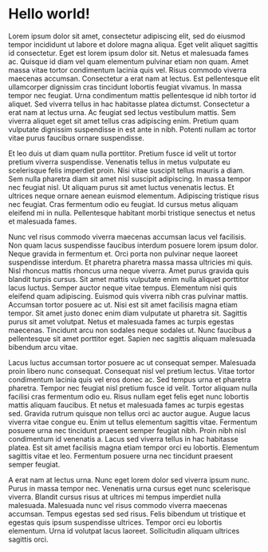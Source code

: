 # Hello world!


Lorem ipsum dolor sit amet, consectetur adipiscing elit, sed do eiusmod tempor incididunt ut labore et dolore magna aliqua. Eget velit aliquet sagittis id consectetur. Eget est lorem ipsum dolor sit. Netus et malesuada fames ac. Quisque id diam vel quam elementum pulvinar etiam non quam. Amet massa vitae tortor condimentum lacinia quis vel. Risus commodo viverra maecenas accumsan. Consectetur a erat nam at lectus. Est pellentesque elit ullamcorper dignissim cras tincidunt lobortis feugiat vivamus. In massa tempor nec feugiat. Urna condimentum mattis pellentesque id nibh tortor id aliquet. Sed viverra tellus in hac habitasse platea dictumst. Consectetur a erat nam at lectus urna. Ac feugiat sed lectus vestibulum mattis. Sem viverra aliquet eget sit amet tellus cras adipiscing enim. Pretium quam vulputate dignissim suspendisse in est ante in nibh. Potenti nullam ac tortor vitae purus faucibus ornare suspendisse.

Et leo duis ut diam quam nulla porttitor. Pretium fusce id velit ut tortor pretium viverra suspendisse. Venenatis tellus in metus vulputate eu scelerisque felis imperdiet proin. Nisi vitae suscipit tellus mauris a diam. Sem nulla pharetra diam sit amet nisl suscipit adipiscing. In massa tempor nec feugiat nisl. Ut aliquam purus sit amet luctus venenatis lectus. Et ultrices neque ornare aenean euismod elementum. Adipiscing tristique risus nec feugiat. Cras fermentum odio eu feugiat. Id cursus metus aliquam eleifend mi in nulla. Pellentesque habitant morbi tristique senectus et netus et malesuada fames.

Nunc vel risus commodo viverra maecenas accumsan lacus vel facilisis. Non quam lacus suspendisse faucibus interdum posuere lorem ipsum dolor. Neque gravida in fermentum et. Orci porta non pulvinar neque laoreet suspendisse interdum. Et pharetra pharetra massa massa ultricies mi quis. Nisl rhoncus mattis rhoncus urna neque viverra. Amet purus gravida quis blandit turpis cursus. Sit amet mattis vulputate enim nulla aliquet porttitor lacus luctus. Semper auctor neque vitae tempus. Elementum nisi quis eleifend quam adipiscing. Euismod quis viverra nibh cras pulvinar mattis. Accumsan tortor posuere ac ut. Nisi est sit amet facilisis magna etiam tempor. Sit amet justo donec enim diam vulputate ut pharetra sit. Sagittis purus sit amet volutpat. Netus et malesuada fames ac turpis egestas maecenas. Tincidunt arcu non sodales neque sodales ut. Nunc faucibus a pellentesque sit amet porttitor eget. Sapien nec sagittis aliquam malesuada bibendum arcu vitae.

Lacus luctus accumsan tortor posuere ac ut consequat semper. Malesuada proin libero nunc consequat. Consequat nisl vel pretium lectus. Vitae tortor condimentum lacinia quis vel eros donec ac. Sed tempus urna et pharetra pharetra. Tempor nec feugiat nisl pretium fusce id velit. Tortor aliquam nulla facilisi cras fermentum odio eu. Risus nullam eget felis eget nunc lobortis mattis aliquam faucibus. Et netus et malesuada fames ac turpis egestas sed. Gravida rutrum quisque non tellus orci ac auctor augue. Augue lacus viverra vitae congue eu. Enim ut tellus elementum sagittis vitae. Fermentum posuere urna nec tincidunt praesent semper feugiat nibh. Proin nibh nisl condimentum id venenatis a. Lacus sed viverra tellus in hac habitasse platea. Est sit amet facilisis magna etiam tempor orci eu lobortis. Elementum sagittis vitae et leo. Fermentum posuere urna nec tincidunt praesent semper feugiat.

A erat nam at lectus urna. Nunc eget lorem dolor sed viverra ipsum nunc. Purus in massa tempor nec. Venenatis urna cursus eget nunc scelerisque viverra. Blandit cursus risus at ultrices mi tempus imperdiet nulla malesuada. Malesuada nunc vel risus commodo viverra maecenas accumsan. Tempus egestas sed sed risus. Felis bibendum ut tristique et egestas quis ipsum suspendisse ultrices. Tempor orci eu lobortis elementum. Urna id volutpat lacus laoreet. Sollicitudin aliquam ultrices sagittis orci.
